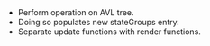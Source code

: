 ##
* Perform operation on AVL tree.
* Doing so populates new stateGroups entry.
* Separate update functions with render functions.
